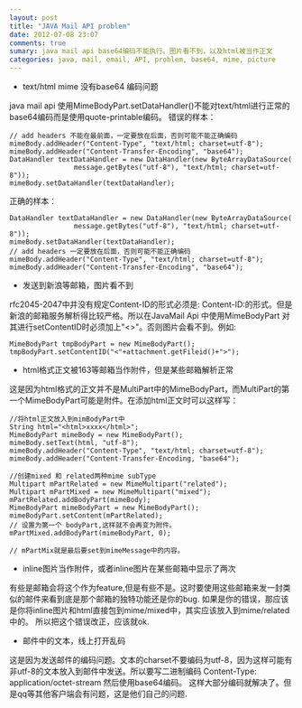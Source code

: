 ```yaml
---
layout: post
title: "JAVA Mail API problem"
date: 2012-07-08 23:07
comments: true
sumary: java mail api base64编码不能执行。图片看不到，以及html被当作正文
categories: java, mail, email, API, problem, base64, mime, picture 
---
```


 * text/html mime 没有base64 编码问题

java mail api 使用MimeBodyPart.setDataHandler()不能对text/html进行正常的base64编码而是使用quote-printable编码。 错误的样本：

```
// add headers 不能在最前面，一定要放在后面，否则可能不能正确编码
mimeBody.addHeader("Content-Type", "text/html; charset=utf-8");
mimeBody.addHeader("Content-Transfer-Encoding", "base64");
DataHandler textDataHandler = new DataHandler(new ByteArrayDataSource(
                message.getBytes("utf-8"), "text/html; charset=utf-8"));
mimeBody.setDataHandler(textDataHandler);
```

正确的样本：

```
DataHandler textDataHandler = new DataHandler(new ByteArrayDataSource(
                message.getBytes("utf-8"), "text/html; charset=utf-8"));
mimeBody.setDataHandler(textDataHandler);
// add headers 一定要放在后面，否则可能不能正确编码
mimeBody.addHeader("Content-Type", "text/html; charset=utf-8");
mimeBody.addHeader("Content-Transfer-Encoding", "base64");
```

 * 发送到新浪等邮箱，图片看不到

rfc2045-2047中并没有规定Content-ID的形式必须是: Content-ID:<cid>的形式。但是新浪的邮箱服务解析得比较严格。所以在JavaMail Api 中使用MimeBodyPart 对其进行setContentID时必须加上"<>"。否则图片会看不到。例如:   

```
MimeBodyPart tmpBodyPart = new MimeBodyPart();
tmpBodyPart.setContentID("<"+attachment.getFileid()+">");
```

 * html格式正文被163等邮箱当作附件，但是某些邮箱解析正常

这是因为html格式的正文并不是MultiPart中的MimeBodyPart，而MultiPart的第一个MimeBodyPart可能是附件。在添加html正文时可以这样写：

```
//将html正文放入到mimBodyPart中
String html="<html>xxxx</html>";
MimeBodyPart mimeBody = new MimeBodyPart();
mimeBody.setText(html, "utf-8");     
mimeBody.addHeader("Content-Type", "text/html; charset=utf-8");
mimeBody.addHeader("Content-Transfer-Encoding, "base64");

//创建mixed 和 related两种mime subType
Multipart mPartRelated = new MimeMultipart("related");
Multipart mPartMixed = new MimeMultipart("mixed");
mPartRelated.addBodyPart(mimeBody);
MimeBodyPart mimeBodyPart = new MimeBodyPart();
mimeBodyPart.setContent(mPartRelated);
// 设置为第一个 bodyPart,这样就不会再变为附件。
mPartMixed.addBodyPart(mimeBodyPart, 0);

// mPartMix就是最后要set到mimeMessage中的内容。
```

 * inline图片当作附件，或者inline图片在某些邮箱中显示了两次

有些是邮箱会将这个作为feature,但是有些不是。这时要使用这些邮箱来发一封类似的邮件来看到底是那个邮箱的独特功能还是你的bug. 如果是你的错误，那应该是你将inline图片和html直接包到mime/mixed中，其实应该放入到mime/related中的。 所以把这个错误改正，应该就ok.

 * 邮件中的文本，线上打开乱码

这是因为发送邮件的编码问题。文本的charset不要编码为utf-8，因为这样可能有非utf-8的文本放入到邮件中发送。所以要写二进制编码 Content-Type: application/octet-stream 然后使用base64编码。 这样大部分编码就解决了。但是qq等其他客户端会有问题，这是他们自己的问题.



